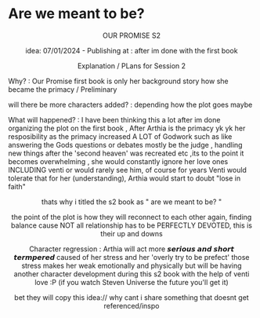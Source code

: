 # Are we meant to be?

  <p align="center"> 
OUR PROMISE S2 
<p align="center"> 
 idea:  07/01/2024 - Publishing at : after im done with the first book
   <p align="center"> 
Explanation / PLans for Session 2 
     <p align="left"> 
Why? : Our Promise first book is only her background story how she became the primacy / Preliminary 
        <p align="left"> 
will there be more characters added? : depending how the plot goes maybe
           <p align="left"> 
What will happened? : I have been thinking this a lot after im done organizing the plot on the first book , After Arthia is the primacy yk yk her resposibility as the primacy increased A LOT of Godwork such as like answering the Gods questions or debates mostly be the judge , handling new things after the 'second heaven' was recreated etc ,its to the point it becomes overwhelming , she would constantly ignore her love ones INCLUDING venti or would rarely see him, of course for years Venti would tolerate that for her (understanding), Arthia would start to doubt  "lose in faith"
         <p align="center"> 
thats why i titled the s2 book as " are we meant to be? "
             <p align="center"> 
the point of the plot is how they will reconnect to each other again, finding balance cause NOT all relationship has to be PERFECTLY DEVOTED, this is their up and downs 
  <p align="center"> 
  Character regression : Arthia will act more 𝙨𝙚𝙧𝙞𝙤𝙪𝙨 𝙖𝙣𝙙 𝙨𝙝𝙤𝙧𝙩 𝙩𝙚𝙧𝙢𝙥𝙚𝙧𝙚𝙙 caused of her stress and her 'overly try to be prefect' those stress makes her weak emotionally and physically but will be having another character development during this s2 book with the help of venti love :P (if you watch Steven Universe the future you'll get it)
    <p align="center"> 
  bet they will copy this idea:// why cant i share something that doesnt get referenced/inspo
